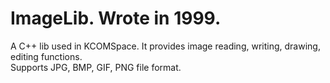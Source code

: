 # ImageLib. Wrote in 1999.<br/>
A C++ lib used in KCOMSpace. It provides image reading, writing, drawing, editing functions.<br/>
Supports JPG, BMP, GIF, PNG file format.
